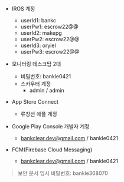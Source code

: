 - IROS 계정
	- userId1: bankc
	- userPw1: escrow22@@
	- userId2: makepg
	- userPw2: escrow22@@
	- userId3: oryiel
	- userPw3: escrow22@@

- 모니터링 데스크탑 2대
	- 비밀번호: bankle0421
	- 스카우터 계정
		- admin / admin

- App Store Connect
	- 류창선 애플 계정

- Google Play Console 개발자 계정
	- bankclear.dev@gmail.com / bankle0421

- FCM(Firebase Cloud Messaging)
	- bankclear.dev@gmail.com / bankle0421

> 보안 문서 임시 비밀번호: bankle368070